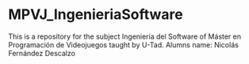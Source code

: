# MPVJ_IngenieriaSoftware

This is a repository for the subject Ingeniería del Software of Máster en Programación de Videojuegos taught by U-Tad.
Alumns name: Nicolás Fernández Descalzo 